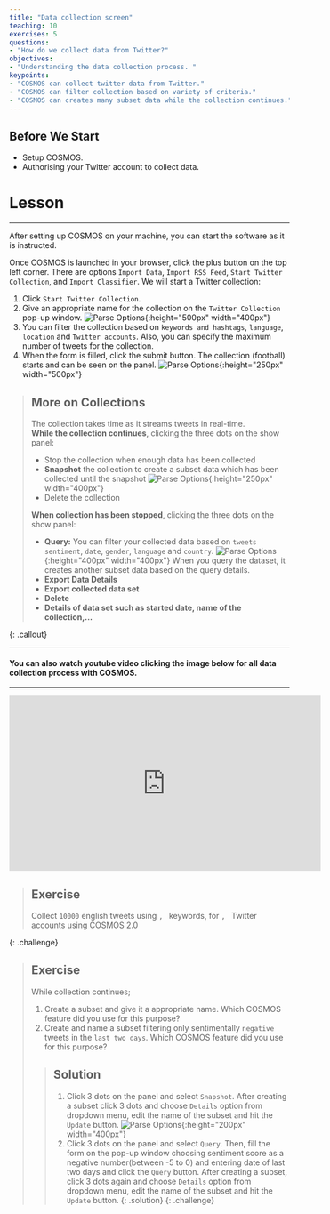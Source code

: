 ```yaml
---
title: "Data collection screen"
teaching: 10
exercises: 5
questions:
- "How do we collect data from Twitter?"
objectives:
- "Understanding the data collection process. "
keypoints:
- "COSMOS can collect twitter data from Twitter."
- "COSMOS can filter collection based on variety of criteria."
- "COSMOS can creates many subset data while the collection continues."
---
```


## Before We Start
- Setup COSMOS.
- Authorising your Twitter account to collect data.

# Lesson
***
After setting up COSMOS on your machine, you can start the software as it is instructed. 

Once COSMOS is launched in your browser, click the plus button on the top left corner. There are options `Import Data`, `Import RSS Feed`, `Start Twitter Collection`, and `Import Classifier`. We will start a Twitter collection:

1. Click `Start Twitter Collection`.
2. Give an appropriate name for the collection on the `Twitter Collection` pop-up window.
![Parse Options](../fig/Twitter-collection.png){:height="500px" width="400px"}
3. You can filter the collection based on `keywords and hashtags`, `language`, `location` and `Twitter accounts`. Also, you can specify the maximum number of tweets for the collection.
4. When the form is filled, click the submit button. The collection (football) starts and can be seen on the panel.
![Parse Options](../fig/collection-start.png){:height="250px" width="500px"}

> ## More on Collections
>
> The collection takes time as it streams tweets in real-time.    
> **While the collection continues**, clicking the three dots on the show panel:
> * Stop the collection when enough data has been collected
> * **Snapshot** the collection to create a subset data which has been collected until the snapshot
> ![Parse Options](../fig/take-snapshot.png){:height="250px" width="400px"}
> * Delete the collection
>
> **When collection has been stopped**, clicking the three dots on the show panel: 
> * **Query:** You can filter your collected data based on `tweets sentiment`, `date`, `gender`, `language` and `country`.
![Parse Options](../fig/Query.png){:height="400px" width="400px"}
> When you query the dataset, it creates another subset data based on the query details.
> * **Export Data Details**
> * **Export collected data set**
> * **Delete**
> * **Details of data set such as started date, name of the collection,...**
>
>
>
{: .callout}

  
***  
#### You can also watch youtube video clicking the image below for all data collection process with COSMOS.
***

<iframe width="560" height="315" src="https://www.youtube.com/embed/FfkSW46scLM" frameborder="0" allow="accelerometer; autoplay; clipboard-write; encrypted-media; gyroscope; picture-in-picture" allowfullscreen></iframe>

> ## Exercise
> Collect `10000` english tweets using ``, `` keywords, for ``, `` Twitter accounts using COSMOS 2.0
>
{: .challenge}

> ## Exercise
> While collection continues; 
> 1. Create a subset and give it a appropriate name. 
> Which COSMOS feature did you use for this purpose? 
> 2. Create and name a subset filtering only sentimentally
> `negative` tweets in the `last two days`.
> Which COSMOS feature did you use for this purpose? 
>
> > ## Solution
> > 1. Click 3 dots on the panel and select `Snapshot`. After creating a subset click 3 dots and choose `Details` option from dropdown menu, edit the name of the subset and hit the `Update` button.
> > ![Parse Options](../fig/name-snapshot.png){:height="200px" width="400px"}
> > 2.  Click 3 dots on the panel and select `Query`. Then, fill the form on the pop-up window choosing sentiment score as a negative number(between -5 to 0) and entering date of last two days and click the `Query` button. After creating a subset, click 3 dots again and choose `Details` option from dropdown menu, edit the name of the subset and hit the `Update` button.
> {: .solution}
{: .challenge}


